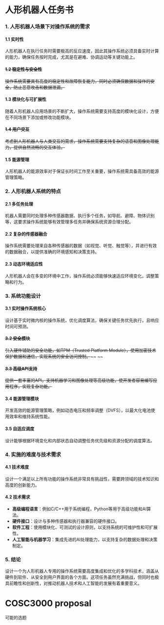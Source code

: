 # 人形机器人任务书
### 1. 人形机器人场景下对操作系统的需求
#### 1.1 实时性
人形机器人在执行任务时需要极高的反应速度，因此其操作系统必须具备实时计算的能力，确保任务按时完成，尤其是在避难、协调运动等关键功能上。
#### ~~1.2 稳定性与安全性~~
~~操作系统需要具有高度的稳定性和故障恢复能力，同时必须确保数据和操作的安全，防止恶意攻击和数据泄漏。~~
#### 1.3 模块化与可扩展性
随着人形机器人应用场景的不断扩大，操作系统需要支持高度的模块化设计，方便在不同场景下添加或修改功能模块。
#### ~~1.4 用户交互~~
~~考虑到人形机器人与人类交互的需求，操作系统需要支持复杂的语音和图像处理能力，提供自然流畅的交互体验。~~
#### 1.5 能源管理
人形机器人的能源效率对于保证长时间工作至关重要，操作系统需具备高效的能源管理策略。

### 2. 人形机器人系统的特点

#### 2.1 多任务处理
机器人需要同时处理多种传感器数据、执行多个任务，如导航、避障、物体识别等，这要求操作系统能够有效管理多任务并确保系统资源合理分配。
#### 2.2 复杂的传感器融合
操作系统需要处理来自各种传感器的数据（如视觉、听觉、触觉等），并进行有效的数据融合，以提供准确的环境感知和决策支持。
#### 2.3 动态环境适应性
人形机器人会在多变的环境中工作，操作系统必须能够快速适应环境变化，调整策略和行为。
### 3. 系统功能设计

#### 3.1 实时操作系统核心
设计基于实时微内核的操作系统，优化调度算法，确保关键任务优先执行，且响应时间可预测。
#### ~~3.2 安全模块~~
~~引入硬件辅助的安全功能，如TPM（Trusted Platform Module），使用加密技术保护数据和通信，实现系统的安全访问控制。~~~~
~~
#### ~~3.3 高级API支持~~
~~提供一套丰富的API，支持机器学习和图像处理等高级功能，使开发者容易编写应用程序，实现复杂功能。~~
#### 3.4 能源管理模块
开发高效的能源管理策略，例如动态电压和频率调整（DVFS），以最大化电池使用效率和维持系统性能。
#### 3.5 自适应调度
设计能够根据环境变化和内部状态自动调整任务优先级和资源分配的调度算法。
### 4. 实施的难度与技术需求

#### 4.1 技术难度
设计一个满足以上所有功能的操作系统非常具有挑战性，需要跨领域的技术知识和高度的创新能力。

#### 4.2 技术需求
- **高级编程语言**：例如C/C++用于系统编程，Python等用于高级功能和AI算法。
- **硬件接口**：设计与多种传感器和执行器兼容的硬件接口。
- **软件工程**：使用模块化、可测试的设计原则，以支持系统的可维护性和可扩展性。
- **人工智能与机器学习**：集成先进的AI处理能力，以支持复杂的数据处理和决策制定。

### 5. 结论
设计一个为人形机器人专用的操作系统需要高度集成和优化的多学科技术，涵盖从硬件到软件、从安全到用户界面的各个方面。这项任务虽然充满挑战，但同时也极具前瞻性和创新性，对推动机器人技术和人工智能的发展有着重要意义。

# COSC3000 proposal
可能的选题